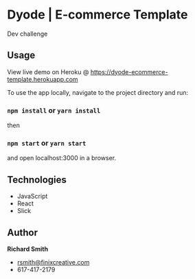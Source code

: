# Dyode | E-commerce Template

Dev challenge

## Usage

View live demo on Heroku @ https://dyode-ecommerce-template.herokuapp.com

To use the app locally, navigate to the project directory and run:
### `npm install` or `yarn install`
then
### `npm start` or `yarn start`
and open localhost:3000 in a browser.

## Technologies

- JavaScript
- React
- Slick

## Author

**Richard Smith**
- rsmith@finixcreative.com
- 617-417-2179